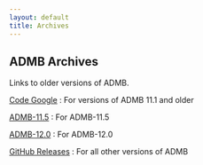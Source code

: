 ```yaml
---
layout: default
title: Archives
---
```


ADMB Archives
-------------

Links to older versions of ADMB.

[Code Google](https://code.google.com/archive/p/admb-project/downloads)
: For versions of ADMB 11.1 and older

[ADMB-11.5](http://www.admb-project.org/downloads/admb-11.5/)
: For ADMB-11.5

[ADMB-12.0](http://www.admb-project.org/downloads/admb-12.0/)
: For ADMB-12.0

[GitHub Releases](https://github.com/admb-project/admb/releases/)
: For all other versions of ADMB
